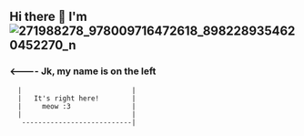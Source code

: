## Hi there 👋 I'm ![271988278_978009716472618_8982289354620452270_n](https://user-images.githubusercontent.com/80335335/154794262-629d108b-3204-47cd-96f0-6c51f2625e99.jpg)

<!--
**tran1903alt/tran1903alt** is a ✨ _special_ ✨ repository because its `README.md` (this file) appears on your GitHub profile.

Here are some ideas to get you started:

- 🔭 I’m currently working on ...
- 🌱 I’m currently learning ...
- 👯 I’m looking to collaborate on ...
- 🤔 I’m looking for help with ...
- 💬 Ask me about ...
- 📫 How to reach me: ...
- 😄 Pronouns: ...
- ⚡ Fun fact: ...
-->
### <---- Jk, my name is on the left
      |                           |
      |   It's right here!        |
      |     meow :3               |
      |                           |
       ---------------------------|




